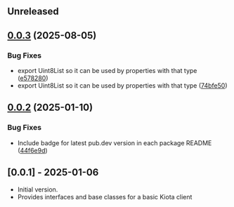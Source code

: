 ## Unreleased

## [0.0.3](https://github.com/microsoft/kiota-dart/compare/microsoft_kiota_abstractions-v0.0.2...microsoft_kiota_abstractions-v0.0.3) (2025-08-05)


### Bug Fixes

* export Uint8List so it can be used by properties with that type ([e578280](https://github.com/microsoft/kiota-dart/commit/e5782807ff41b93d5348251695b3f1783ef28489))
* export Uint8List so it can be used by properties with that type ([74bfe50](https://github.com/microsoft/kiota-dart/commit/74bfe507b6d396bcfa9041b9c2ffeaa652748a61))

## [0.0.2](https://github.com/microsoft/kiota-dart/compare/microsoft_kiota_abstractions-v0.0.1...microsoft_kiota_abstractions-v0.0.2) (2025-01-10)


### Bug Fixes

* Include badge for latest pub.dev version in each package README ([44f6e9d](https://github.com/microsoft/kiota-dart/commit/44f6e9ddd486b70ca8e18a1a41df85d641f9561c))

## [0.0.1] - 2025-01-06

- Initial version.
- Provides interfaces and base classes for a basic Kiota client

